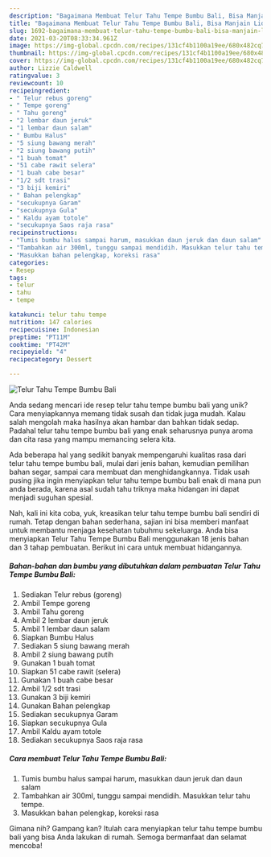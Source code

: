 ```yaml
---
description: "Bagaimana Membuat Telur Tahu Tempe Bumbu Bali, Bisa Manjain Lidah"
title: "Bagaimana Membuat Telur Tahu Tempe Bumbu Bali, Bisa Manjain Lidah"
slug: 1692-bagaimana-membuat-telur-tahu-tempe-bumbu-bali-bisa-manjain-lidah
date: 2021-03-20T08:33:34.961Z
image: https://img-global.cpcdn.com/recipes/131cf4b1100a19ee/680x482cq70/telur-tahu-tempe-bumbu-bali-foto-resep-utama.jpg
thumbnail: https://img-global.cpcdn.com/recipes/131cf4b1100a19ee/680x482cq70/telur-tahu-tempe-bumbu-bali-foto-resep-utama.jpg
cover: https://img-global.cpcdn.com/recipes/131cf4b1100a19ee/680x482cq70/telur-tahu-tempe-bumbu-bali-foto-resep-utama.jpg
author: Lizzie Caldwell
ratingvalue: 3
reviewcount: 10
recipeingredient:
- " Telur rebus goreng"
- " Tempe goreng"
- " Tahu goreng"
- "2 lembar daun jeruk"
- "1 lembar daun salam"
- " Bumbu Halus"
- "5 siung bawang merah"
- "2 siung bawang putih"
- "1 buah tomat"
- "51 cabe rawit selera"
- "1 buah cabe besar"
- "1/2 sdt trasi"
- "3 biji kemiri"
- " Bahan pelengkap"
- "secukupnya Garam"
- "secukupnya Gula"
- " Kaldu ayam totole"
- "secukupnya Saos raja rasa"
recipeinstructions:
- "Tumis bumbu halus sampai harum, masukkan daun jeruk dan daun salam"
- "Tambahkan air 300ml, tunggu sampai mendidih. Masukkan telur tahu tempe."
- "Masukkan bahan pelengkap, koreksi rasa"
categories:
- Resep
tags:
- telur
- tahu
- tempe

katakunci: telur tahu tempe 
nutrition: 147 calories
recipecuisine: Indonesian
preptime: "PT11M"
cooktime: "PT42M"
recipeyield: "4"
recipecategory: Dessert

---
```



![Telur Tahu Tempe Bumbu Bali](https://img-global.cpcdn.com/recipes/131cf4b1100a19ee/680x482cq70/telur-tahu-tempe-bumbu-bali-foto-resep-utama.jpg)

Anda sedang mencari ide resep telur tahu tempe bumbu bali yang unik? Cara menyiapkannya memang tidak susah dan tidak juga mudah. Kalau salah mengolah maka hasilnya akan hambar dan bahkan tidak sedap. Padahal telur tahu tempe bumbu bali yang enak seharusnya punya aroma dan cita rasa yang mampu memancing selera kita.

Ada beberapa hal yang sedikit banyak mempengaruhi kualitas rasa dari telur tahu tempe bumbu bali, mulai dari jenis bahan, kemudian pemilihan bahan segar, sampai cara membuat dan menghidangkannya. Tidak usah pusing jika ingin menyiapkan telur tahu tempe bumbu bali enak di mana pun anda berada, karena asal sudah tahu triknya maka hidangan ini dapat menjadi suguhan spesial.




Nah, kali ini kita coba, yuk, kreasikan telur tahu tempe bumbu bali sendiri di rumah. Tetap dengan bahan sederhana, sajian ini bisa memberi manfaat untuk membantu menjaga kesehatan tubuhmu sekeluarga. Anda bisa menyiapkan Telur Tahu Tempe Bumbu Bali menggunakan 18 jenis bahan dan 3 tahap pembuatan. Berikut ini cara untuk membuat hidangannya.

<!--inarticleads1-->

##### Bahan-bahan dan bumbu yang dibutuhkan dalam pembuatan Telur Tahu Tempe Bumbu Bali:

1. Sediakan  Telur rebus (goreng)
1. Ambil  Tempe goreng
1. Ambil  Tahu goreng
1. Ambil 2 lembar daun jeruk
1. Ambil 1 lembar daun salam
1. Siapkan  Bumbu Halus
1. Sediakan 5 siung bawang merah
1. Ambil 2 siung bawang putih
1. Gunakan 1 buah tomat
1. Siapkan 51 cabe rawit (selera)
1. Gunakan 1 buah cabe besar
1. Ambil 1/2 sdt trasi
1. Gunakan 3 biji kemiri
1. Gunakan  Bahan pelengkap
1. Sediakan secukupnya Garam
1. Siapkan secukupnya Gula
1. Ambil  Kaldu ayam totole
1. Sediakan secukupnya Saos raja rasa




<!--inarticleads2-->

##### Cara membuat Telur Tahu Tempe Bumbu Bali:

1. Tumis bumbu halus sampai harum, masukkan daun jeruk dan daun salam
1. Tambahkan air 300ml, tunggu sampai mendidih. Masukkan telur tahu tempe.
1. Masukkan bahan pelengkap, koreksi rasa




Gimana nih? Gampang kan? Itulah cara menyiapkan telur tahu tempe bumbu bali yang bisa Anda lakukan di rumah. Semoga bermanfaat dan selamat mencoba!
